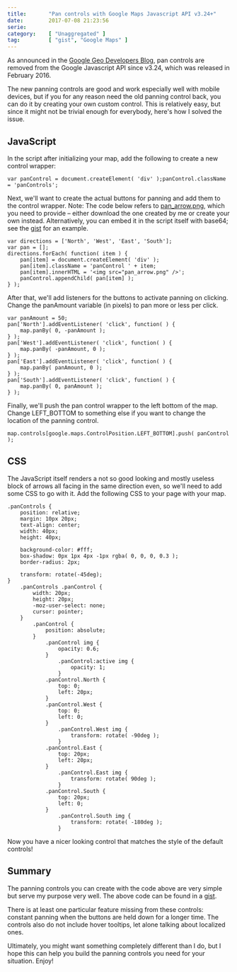 ```yaml
---
title:       "Pan controls with Google Maps Javascript API v3.24+"
date:        2017-07-08 21:23:56
serie:       
category:    [ "Unaggregated" ]
tag:         [ "gist", "Google Maps" ]
---
```


As announced in the [Google Geo Developers Blog](https://maps-apis.googleblog.com/2015/09/new-controls-style-for-google-maps.html), pan controls are removed from the Google Javascript API since v3.24, which was released in February 2016.

The new panning controls are good and work especially well with mobile devices, but if you for any reason need the old panning control back, you can do it by creating your own custom control. This is relatively easy, but since it might not be trivial enough for everybody, here's how I solved the issue.

JavaScript
----------

In the script after initializing your map, add the following to create a new control wrapper:

`var panControl = document.createElement( 'div' );panControl.className = 'panControls';`

Next, we'll want to create the actual buttons for panning and add them to the control wrapper. Note: The code below refers to [pan\_arrow.png](https://open.knome.fi/files/2017/07/pan_arrow.png), which you need to provide – either download the one created by me or create your own instead. Alternatively, you can embed it in the script itself with base64; see the [gist](https://gist.github.com/knomepasi/aaeca1bd3b7499300f87ab072581858a) for an example.

```
var directions = ['North', 'West', 'East', 'South'];
var pan = [];
directions.forEach( function( item ) {
    pan[item] = document.createElement( 'div' );
    pan[item].className = 'panControl ' + item;
    pan[item].innerHTML = '<img src="pan_arrow.png" />';
    panControl.appendChild( pan[item] );
} );
```

After that, we'll add listeners for the buttons to activate panning on clicking. Change the panAmount variable (in pixels) to pan more or less per click.

```
var panAmount = 50;
pan['North'].addEventListener( 'click', function( ) {
    map.panBy( 0, -panAmount );
} );
pan['West'].addEventListener( 'click', function( ) {
    map.panBy( -panAmount, 0 );
} );
pan['East'].addEventListener( 'click', function( ) {
    map.panBy( panAmount, 0 );
} );
pan['South'].addEventListener( 'click', function( ) {
    map.panBy( 0, panAmount );
} );
```

Finally, we'll push the pan control wrapper to the left bottom of the map. Change LEFT\_BOTTOM to something else if you want to change the location of the panning control.

```
map.controls[google.maps.ControlPosition.LEFT_BOTTOM].push( panControl );
```

CSS
---

The JavaScript itself renders a not so good looking and mostly useless block of arrows all facing in the same direction even, so we'll need to add some CSS to go with it. Add the following CSS to your page with your map.

```
.panControls {
    position: relative;
    margin: 10px 20px;
    text-align: center;
    width: 40px;
    height: 40px;

    background-color: #fff;
    box-shadow: 0px 1px 4px -1px rgba( 0, 0, 0, 0.3 );
    border-radius: 2px;

    transform: rotate(-45deg);
}
    .panControls .panControl {
        width: 20px;
        height: 20px;
        -moz-user-select: none;
        cursor: pointer;
    }
        .panControl {
            position: absolute;
        }
            .panControl img {
                opacity: 0.6;
            }
                .panControl:active img {
                    opacity: 1;
                }
            .panControl.North {
                top: 0;
                left: 20px;
            }
            .panControl.West {
                top: 0;
                left: 0;
            }
                .panControl.West img {
                    transform: rotate( -90deg );
                }
            .panControl.East {
                top: 20px;
                left: 20px;
            }
                .panControl.East img {
                    transform: rotate( 90deg );
                }
            .panControl.South {
                top: 20px;
                left: 0;
            }
                .panControl.South img {
                    transform: rotate( -180deg );
                }

```

Now you have a nicer looking control that matches the style of the default controls!

Summary
-------

The panning controls you can create with the code above are very simple but serve my purpose very well. The above code can be found in a [gist](https://gist.github.com/knomepasi/aaeca1bd3b7499300f87ab072581858a).

There is at least one particular feature missing from these controls: constant panning when the buttons are held down for a longer time. The controls also do not include hover tooltips, let alone talking about localized ones.

Ultimately, you might want something completely different than I do, but I hope this can help you build the panning controls you need for your situation. Enjoy!
